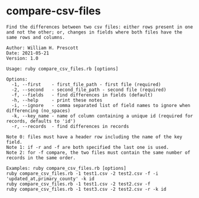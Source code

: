# compare-csv-files

    Find the differences between two csv files: either rows present in one and not the other; or, changes in fields where both files have the same rows and columns.

    Author: William H. Prescott
    Date: 2021-05-21
    Version: 1.0

    Usage: ruby compare_csv_files.rb [options]

    Options:
      -1, --first    - first_file_path - first file (required)
      -2, --second   - second_file_path - second file (required)
      -f, --fields   - find differences in fields (default)
      -h, --help     - print these notes
      -i, --ignore   - comma separated list of field names to ignore when differencing (no_spaces)
      -k, --key_name - name of column containing a unique id (required for records, defaults to 'id')
      -r, --records  - find differences in records 

    Note 0: files must have a header row including the name of the key field.
    Note 1: if -r and -f are both specified the last one is used.
    Note 2: for -f compare, the two files must contain the same number of records in the same order.

    Examples: ruby compare_csv_files.rb [options]
    ruby compare_csv_files.rb -1 test1.csv -2 test2.csv -f -i 'updated_at,primary_county' -k id
    ruby compare_csv_files.rb -1 test1.csv -2 test2.csv -f
    ruby compare_csv_files.rb -1 test3.csv -2 test2.csv -r -k id
